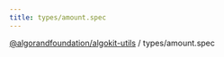 ```yaml
---
title: types/amount.spec
---
```

[@algorandfoundation/algokit-utils](/reference/algokit-utils-ts/api/readme/) / types/amount.spec